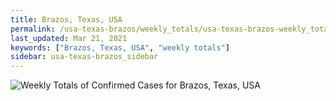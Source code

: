 ```yaml
---
title: Brazos, Texas, USA
permalink: /usa-texas-brazos/weekly_totals/usa-texas-brazos-weekly_totals.html
last_updated: Mar 21, 2021
keywords: ["Brazos, Texas, USA", "weekly totals"]
sidebar: usa-texas-brazos_sidebar
---
```


![Weekly Totals of Confirmed Cases for Brazos, Texas, USA](/covid_tracker/images/graphs/usa-texas-brazos-weekly_totals_graph.png)
